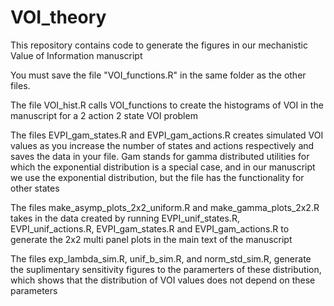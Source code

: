 # VOI_theory

This repository contains code to generate the figures in our mechanistic Value of Information manuscript

You must save the file "VOI_functions.R" in the same folder as the other files.

The file VOI_hist.R calls VOI_functions to create the histograms of VOI in the manuscript for a 2 action 2 state VOI problem

The files EVPI_gam_states.R and EVPI_gam_actions.R creates simulated VOI values as you increase the number of states and actions respectively and saves the data in your file.
Gam stands for gamma distributed utilities for which the exponential distribution is a special case, and in our manuscript we use the exponential distribution, but
the file has the functionality for other states

The files make_asymp_plots_2x2_uniform.R and make_gamma_plots_2x2.R takes in the data created by running EVPI_unif_states.R, EVPI_unif_actions.R, EVPI_gam_states.R and EVPI_gam_actions.R
to generate the 2x2 multi panel plots in the main text of the manuscript

The files exp_lambda_sim.R, unif_b_sim.R, and norm_std_sim.R, generate the suplimentary sensitivity figures to the paramerters of these distribution, 
which shows that the distribution of VOI values does not depend on these parameters

